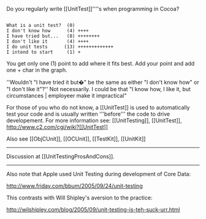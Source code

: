 Do you regularly write [[UnitTest]]''''s when programming in Cocoa?

<code>
What is a unit test?  (0) 
I don't know how      (4) ++++
I have tried but...   (8) ++++++++
I don't like it       (4) ++++
I do unit tests      (13) +++++++++++++
I intend to start     (1) +
</code>

You get only one (1) point to add where it fits best. Add your point and add one + char in the graph.

''Wouldn't "I have tried it but�" be the same as either "I don't know how" or "I don't like it"?''  Not necessarily.  I could be that "I know how, I like it, but circumstances | employeer make it impractical"

For those of you who do not know, a [[UnitTest]] is used to automatically test your code and is usually written '''before''' the code to drive developement. For more information see: [[UnitTesting]], [[UnitTest]], http://www.c2.com/cgi/wiki?[[UnitTest]]

Also see [[ObjCUnit]], [[OCUnit]], [[TestKit]], [[UnitKit]]

----
Discussion at [[UnitTestingProsAndCons]].

----

Also note that Apple used Unit Testing during development of Core Data:

http://www.friday.com/bbum/2005/09/24/unit-testing

This contrasts with Will Shipley's aversion to the practice:

http://wilshipley.com/blog/2005/09/unit-testing-is-teh-suck-urr.html